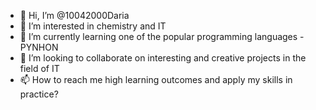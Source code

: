 - 👋 Hi, I’m @10042000Daria
- 👀 I’m interested in chemistry and IT
- 🌱 I’m currently learning one of the popular programming languages - PYNHON
- 💞️ I’m looking to collaborate on interesting and creative projects in the field of IT
- 📫 How to reach me high learning outcomes and apply my skills in practice?

<!---
10042000Daria/10042000Daria is a ✨ special ✨ repository because its `README.md` (this file) appears on your GitHub profile.
You can click the Preview link to take a look at your changes.
--->
